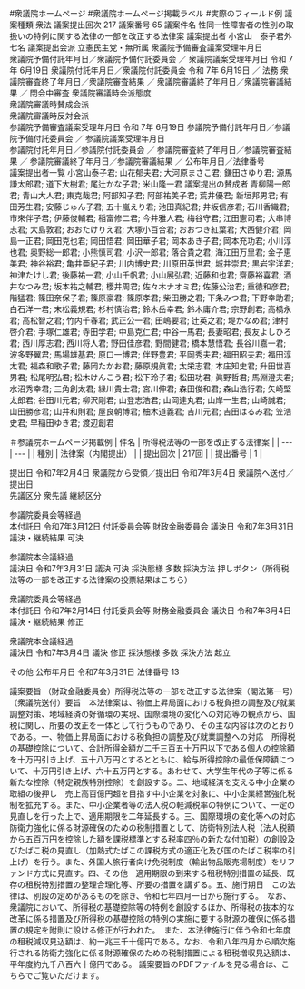 #衆議院ホームページ
#衆議院ホームページ掲載ラベル	#実際のフィールド例
議案種類	衆法
議案提出回次	217
議案番号	65
議案件名	性同一性障害者の性別の取扱いの特例に関する法律の一部を改正する法律案
議案提出者	小宮山　泰子君外七名
議案提出会派	立憲民主党・無所属
衆議院予備審査議案受理年月日	
衆議院予備付託年月日／衆議院予備付託委員会	／
衆議院議案受理年月日	令和 7年 6月19日
衆議院付託年月日／衆議院付託委員会	令和 7年 6月19日 ／ 法務
衆議院審査終了年月日／衆議院審査結果	／
衆議院審議終了年月日／衆議院審議結果	／ 閉会中審査
衆議院審議時会派態度	
衆議院審議時賛成会派	
衆議院審議時反対会派	
参議院予備審査議案受理年月日	令和 7年 6月19日
参議院予備付託年月日／参議院予備付託委員会	／
参議院議案受理年月日	
参議院付託年月日／参議院付託委員会	／
参議院審査終了年月日／参議院審査結果	／
参議院審議終了年月日／参議院審議結果	／
公布年月日／法律番号	
議案提出者一覧	小宮山泰子君; 山花郁夫君; 大河原まさこ君; 鎌田さゆり君; 源馬謙太郎君; 道下大樹君; 尾辻かな子君; 米山隆一君
議案提出の賛成者	青柳陽一郎君; 青山大人君; 東克哉君; 阿部知子君; 阿部祐美子君; 荒井優君; 新垣邦男君; 有田芳生君; 安藤じゅん子君; 五十嵐えり君; 池田真紀君; 井坂信彦君; 石川香織君; 市來伴子君; 伊藤俊輔君; 稲富修二君; 今井雅人君; 梅谷守君; 江田憲司君; 大串博志君; 大島敦君; おおたけりえ君; 大塚小百合君; おおつき紅葉君; 大西健介君; 岡島一正君; 岡田克也君; 岡田悟君; 岡田華子君; 岡本あき子君; 岡本充功君; 小川淳也君; 奥野総一郎君; 小熊慎司君; 小沢一郎君; 落合貴之君; 海江田万里君; 金子恵美君; 神谷裕君; 亀井亜紀子君; 川内博史君; 川原田英世君; 城井崇君; 黒岩宇洋君; 神津たけし君; 後藤祐一君; 小山千帆君; 小山展弘君; 近藤和也君; 齋藤裕喜君; 酒井なつみ君; 坂本祐之輔君; 櫻井周君; 佐々木ナオミ君; 佐藤公治君; 重徳和彦君; 階猛君; 篠田奈保子君; 篠原豪君; 篠原孝君; 柴田勝之君; 下条みつ君; 下野幸助君; 白石洋一君; 末松義規君; 杉村慎治君; 鈴木岳幸君; 鈴木庸介君; 宗野創君; 高橋永君; 高松智之君; 竹内千春君; 武正公一君; 田嶋要君; 辻英之君; 堤かなめ君; 津村啓介君; 手塚仁雄君; 寺田学君; 中島克仁君; 中谷一馬君; 長妻昭君; 長友よしひろ君; 西川厚志君; 西川将人君; 野田佳彦君; 野間健君; 橋本慧悟君; 長谷川嘉一君; 波多野翼君; 馬場雄基君; 原口一博君; 伴野豊君; 平岡秀夫君; 福田昭夫君; 福田淳太君; 福森和歌子君; 藤岡たかお君; 藤原規眞君; 太栄志君; 本庄知史君; 升田世喜男君; 松尾明弘君; 松木けんこう君; 松下玲子君; 松田功君; 眞野哲君; 馬淵澄夫君; 水沼秀幸君; 三角創太君; 緑川貴士君; 宮川伸君; 森田俊和君; 森山浩行君; 矢崎堅太郎君; 谷田川元君; 柳沢剛君; 山登志浩君; 山岡達丸君; 山岸一生君; 山崎誠君; 山田勝彦君; 山井和則君; 屋良朝博君; 柚木道義君; 吉川元君; 吉田はるみ君; 笠浩史君; 早稲田ゆき君; 渡辺創君

＃参議院ホームページ掲載例
| 件名 | 所得税法等の一部を改正する法律案 |
| --- | --- |
| 種別 | 法律案（内閣提出） |
| 提出回次 | 217回 |
| 提出番号 | 1 |

提出日	令和7年2月4日
衆議院から受領／提出日	令和7年3月4日
衆議院へ送付／提出日	
先議区分	衆先議
継続区分	

参議院委員会等経過	
本付託日	令和7年3月12日
付託委員会等	財政金融委員会
議決日	令和7年3月31日
議決・継続結果	可決

参議院本会議経過	
議決日	令和7年3月31日
議決	可決
採決態様	多数
採決方法	押しボタン（所得税法等の一部を改正する法律案の投票結果はこちら）

衆議院委員会等経過	
本付託日	令和7年2月14日
付託委員会等	財務金融委員会
議決日	令和7年3月4日
議決・継続結果	修正

衆議院本会議経過	
議決日	令和7年3月4日
議決	修正
採決態様	多数
採決方法	起立

その他	
公布年月日	令和7年3月31日
法律番号	13

議案要旨
（財政金融委員会）所得税法等の一部を改正する法律案（閣法第一号）（衆議院送付）要旨　本法律案は、物価上昇局面における税負担の調整及び就業調整対策、地域経済の好循環の実現、国際環境の変化への対応等の観点から、国税に関し、所要の改正を一体として行うものであり、その主な内容は次のとおりである。一、物価上昇局面における税負担の調整及び就業調整への対応　所得税の基礎控除について、合計所得金額が二千三百五十万円以下である個人の控除額を十万円引き上げ、五十八万円とするとともに、給与所得控除の最低保障額について、十万円引き上げ、六十五万円とする。あわせて、大学生年代の子等に係る新たな控除（特定親族特別控除）を創設する。二、地域経済を支える中小企業の取組の後押し　売上高百億円超を目指す中小企業を対象に、中小企業経営強化税制を拡充する。また、中小企業者等の法人税の軽減税率の特例について、一定の見直しを行った上で、適用期限を二年延長する。三、国際環境の変化等への対応　防衛力強化に係る財源確保のための税制措置として、防衛特別法人税（法人税額から五百万円を控除した額を課税標準とする税率四％の新たな付加税）の創設及びたばこ税の見直し（加熱式たばこの課税方式の適正化及び国のたばこ税率の引上げ）を行う。また、外国人旅行者向け免税制度（輸出物品販売場制度）をリファンド方式に見直す。四、その他　適用期限の到来する租税特別措置の延長、既存の租税特別措置の整理合理化等、所要の措置を講ずる。五、施行期日　この法律は、別段の定めがあるものを除き、令和七年四月一日から施行する。　なお、衆議院において、所得税の基礎控除等の特例を創設するほか、所得税の抜本的な改革に係る措置及び所得税の基礎控除の特例の実施に要する財源の確保に係る措置の規定を附則に設ける修正が行われた。　また、本法律施行に伴う令和七年度の租税減収見込額は、約一兆三千十億円である。なお、令和八年四月から順次施行される防衛力強化に係る財源確保のための税制措置による租税増収見込額は、平年度約九千八百六十億円である。
議案要旨のPDFファイルを見る場合は、こちらでご覧いただけます。